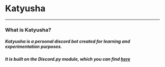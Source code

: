 # Katyusha
--- 
### What is Katyusha?
##### Katyusha is a personal discord bot created for learning and experimentation purposes.
##### It is built on the Discord.py module, which you can find [here](https://github.com/Rapptz/discord.py)
